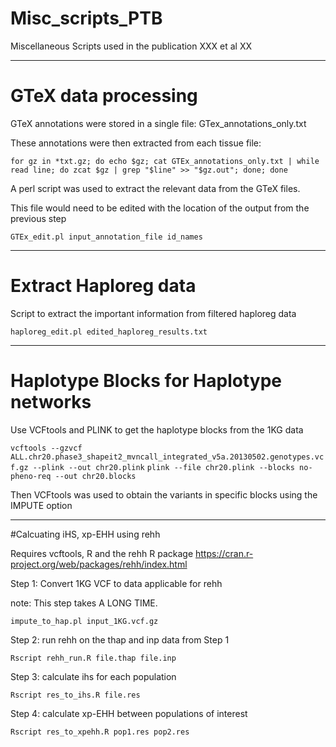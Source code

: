 # Misc_scripts_PTB
Miscellaneous Scripts used in the publication XXX et al XX

---

# GTeX data processing 

GTeX annotations were stored in a single file: GTex_annotations_only.txt

These annotations were then extracted from each tissue file:

`for gz in *txt.gz; do echo $gz; cat GTEx_annotations_only.txt | while read line; do zcat $gz | grep "$line" >> "$gz.out"; done; done`

A perl script was used to extract the relevant data from the GTeX files.

This file would need to be edited with the location of the output from the previous step

`GTEx_edit.pl input_annotation_file id_names`

---

# Extract Haploreg data

Script to extract the important information from filtered haploreg data

`haploreg_edit.pl edited_haploreg_results.txt`

---

# Haplotype Blocks for Haplotype networks 

Use VCFtools and PLINK to get the haplotype blocks from the 1KG data

`vcftools --gzvcf ALL.chr20.phase3_shapeit2_mvncall_integrated_v5a.20130502.genotypes.vcf.gz --plink --out chr20.plink`
`plink --file chr20.plink --blocks no-pheno-req --out chr20.blocks`

Then VCFtools was used to obtain the variants in specific blocks using the IMPUTE option

---

#Calcuating iHS, xp-EHH using rehh

Requires vcftools, R and the rehh R package
https://cran.r-project.org/web/packages/rehh/index.html

Step 1: Convert 1KG VCF to data applicable for rehh

note: This step takes A LONG TIME. 

`impute_to_hap.pl input_1KG.vcf.gz`

Step 2: run rehh on the thap and inp data from Step 1

`Rscript rehh_run.R file.thap file.inp`

Step 3: calculate ihs for each population

`Rscript res_to_ihs.R file.res`

Step 4: calculate xp-EHH between populations of interest

`Rscript res_to_xpehh.R pop1.res pop2.res`







